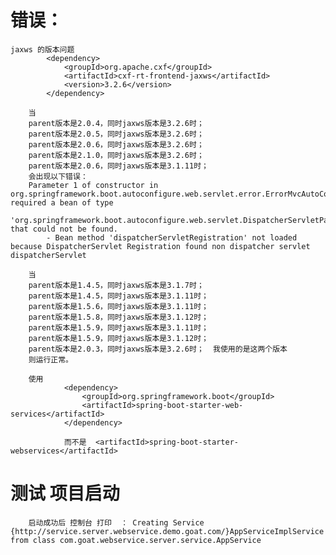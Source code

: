 # 错误：

    jaxws 的版本问题
            <dependency>
                <groupId>org.apache.cxf</groupId>
                <artifactId>cxf-rt-frontend-jaxws</artifactId>
                <version>3.2.6</version>
            </dependency>
            
        当 
        parent版本是2.0.4，同时jaxws版本是3.2.6时；
        parent版本是2.0.5，同时jaxws版本是3.2.6时；
        parent版本是2.0.6，同时jaxws版本是3.2.6时；
        parent版本是2.1.0，同时jaxws版本是3.2.6时；
        parent版本是2.0.6，同时jaxws版本是3.1.11时；
        会出现以下错误：
        Parameter 1 of constructor in org.springframework.boot.autoconfigure.web.servlet.error.ErrorMvcAutoConfiguration required a bean of type 
        'org.springframework.boot.autoconfigure.web.servlet.DispatcherServletPath' that could not be found.
            - Bean method 'dispatcherServletRegistration' not loaded because DispatcherServlet Registration found non dispatcher servlet dispatcherServlet

        当
        parent版本是1.4.5，同时jaxws版本是3.1.7时；
        parent版本是1.4.5，同时jaxws版本是3.1.11时；
        parent版本是1.5.6，同时jaxws版本是3.1.11时；
        parent版本是1.5.8，同时jaxws版本是3.1.12时；
        parent版本是1.5.9，同时jaxws版本是3.1.11时；
        parent版本是1.5.9，同时jaxws版本是3.1.12时；
        parent版本是2.0.3，同时jaxws版本是3.2.6时；  我使用的是这两个版本 
        则运行正常。

        使用 
                <dependency>
                    <groupId>org.springframework.boot</groupId>
                    <artifactId>spring-boot-starter-web-services</artifactId>
                </dependency>
                
                而不是  <artifactId>spring-boot-starter-webservices</artifactId> 
                
                
                
# 测试  项目启动 
        启动成功后 控制台 打印  ： Creating Service {http://service.server.webservice.demo.goat.com/}AppServiceImplService from class com.goat.webservice.server.service.AppService